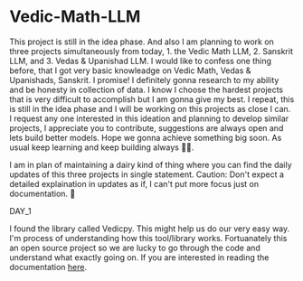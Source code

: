 # Vedic-Math-LLM

This project is still in the idea phase. And also I am planning to work on three projects simultaneously from today, 1. the Vedic Math LLM, 2. Sanskrit LLM, and 3. Vedas & Upanishad LLM. I would like to confess one thing before, that I got very basic knowleadge on Vedic Math, Vedas & Upanishads, Sanskrit. I promise! I definitely gonna research to my ability and be honesty in collection of data. I know I choose the hardest projects that is very difficult to accomplish but I am gonna give my best. I repeat, this is still in the idea phase and I will be working on this projects as close I can. I request any one interested in this ideation and planning to develop similar projects, I appreciate you to contribute, suggestions are always open and lets build better models. Hope we gonna achieve something big soon. As usual keep learning and keep building always 👨‍💻.

I am in plan of maintaining a dairy kind of thing where you can find the daily updates of this three projects in single statement. Caution: Don't expect a detailed explaination in updates as if, I can't put more focus just on documentation. 📃 


DAY_1

I found the library called Vedicpy. This might help us do our very easy way. I'm process of understanding how this tool/library works. Fortuanately this an open source project so we are lucky to go through the code and understand what exactly going on. If you are interested in reading the documentation [here](https://vedicpy.readthedocs.io/en/latest/). 
